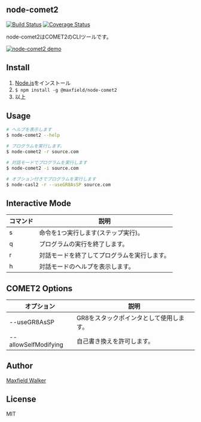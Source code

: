 ## node-comet2

[![Build Status](https://travis-ci.org/node-casl2-comet2/node-comet2.svg?branch=master)](https://travis-ci.org/node-casl2-comet2/node-comet2)
[![Coverage Status](https://coveralls.io/repos/github/node-casl2-comet2/node-comet2/badge.svg?branch=master)](https://coveralls.io/github/node-casl2-comet2/node-comet2?branch=master)

node-comet2はCOMET2のCLIツールです。

[![node-comet2 demo](https://asciinema.org/a/111024.png)](https://asciinema.org/a/111024)

## Install
1. [Node.js](https://nodejs.org/ja/)をインストール
1. `$ npm install -g @maxfield/node-comet2`
1. 以上


## Usage
```bash
# ヘルプを表示します
$ node-comet2 --help

# プログラムを実行します。
$ node-comet2 -r source.com

# 対話モードでプログラムを実行します
$ node-comet2 -i source.com

# オプション付きでプログラムを実行します
$ node-casl2 -r --useGR8AsSP source.com
```


## Interactive Mode

|  コマンド | 説明 |
|  ------ | ------ |
|  s | 命令を1つ実行します(ステップ実行)。 |
|  q | プログラムの実行を終了します。 |
|  r | 対話モードを終了してプログラムを実行します。 |
|  h | 対話モードのヘルプを表示します。 |


## COMET2 Options

|  オプション | 説明 |
|  ------ | ------ |
|  --useGR8AsSP | GR8をスタックポインタとして使用します。 |
|  --allowSelfModifying | 自己書き換えを許可します。 |


## Author
[Maxfield Walker](https://github.com/MaxfieldWalker)

## License
MIT
